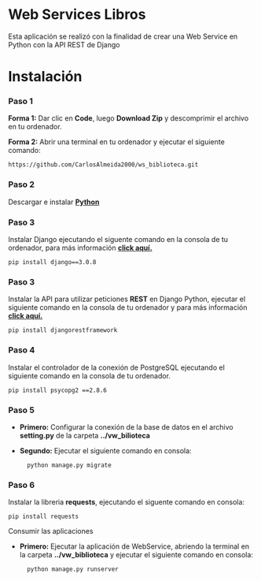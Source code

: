 # **Web Services Libros**

Esta aplicación se realizó con la finalidad de crear una Web Service en Python con la API REST de Django

# **Instalación**

### **Paso 1**

**Forma 1:** Dar clic en **Code**, luego **Download Zip** y descomprimir el archivo en tu ordenador.

**Forma 2:** Abrir una terminal en tu ordenador y ejecutar el siguiente comando:

    https://github.com/CarlosAlmeida2000/ws_biblioteca.git

### **Paso 2**

Descargar e instalar [**Python**](https://www.python.org/downloads/)

### **Paso 3**

Instalar Django ejecutando el siguente comando en la consola de tu ordenador, para más información [**click aquí.**](https://docs.djangoproject.com/en/3.2/)

    pip install django==3.0.8

### **Paso 3**

Instalar la API para utilizar peticiones **REST** en Django Python, ejecutar el siguiente comando en la consola de tu ordenador y para más información [**click aquí.**](https://www.django-rest-framework.org/)

    pip install djangorestframework

### **Paso 4**

Instalar el controlador de la conexión de PostgreSQL ejecutando el siguiente comando en la consola de tu ordenador.

    pip install psycopg2 ==2.8.6

### **Paso 5**

-   **Primero:** Configurar la conexión de la base de datos en el archivo **setting.py** de la carpeta **../vw_bilioteca**

-   **Segundo:** Ejecutar el siguiente comando en consola:

          python manage.py migrate

### **Paso 6**

Instalar la libreria **requests**, ejecutando el siguente comando en consola:

    pip install requests

Consumir las aplicaciones

-   **Primero:** Ejecutar la aplicación de WebService, abriendo la terminal en la carpeta **../vw_biblioteca** y ejecutar el siguiente comando en consola:

          python manage.py runserver
